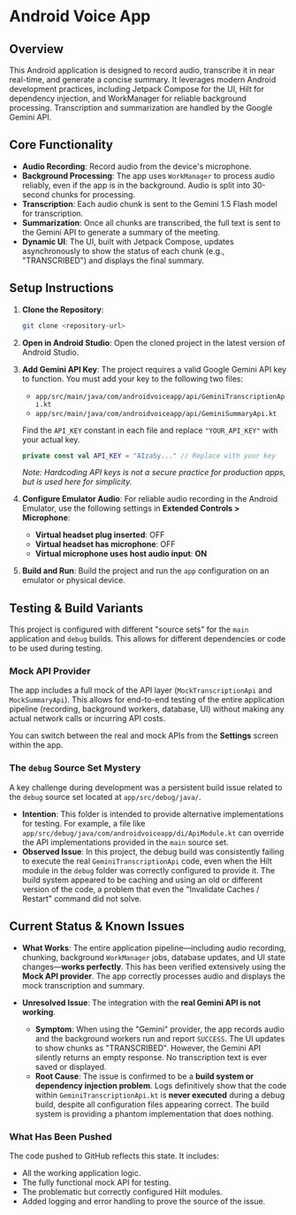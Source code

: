 # Android Voice App

## Overview

This Android application is designed to record audio, transcribe it in near real-time, and generate a concise summary. It leverages modern Android development practices, including Jetpack Compose for the UI, Hilt for dependency injection, and WorkManager for reliable background processing. Transcription and summarization are handled by the Google Gemini API.

## Core Functionality

- **Audio Recording**: Record audio from the device's microphone.
- **Background Processing**: The app uses `WorkManager` to process audio reliably, even if the app is in the background. Audio is split into 30-second chunks for processing.
- **Transcription**: Each audio chunk is sent to the Gemini 1.5 Flash model for transcription.
- **Summarization**: Once all chunks are transcribed, the full text is sent to the Gemini API to generate a summary of the meeting.
- **Dynamic UI**: The UI, built with Jetpack Compose, updates asynchronously to show the status of each chunk (e.g., "TRANSCRIBED") and displays the final summary.

## Setup Instructions

1.  **Clone the Repository**:
    ```sh
    git clone <repository-url>
    ```

2.  **Open in Android Studio**: Open the cloned project in the latest version of Android Studio.

3.  **Add Gemini API Key**:
    The project requires a valid Google Gemini API key to function. You must add your key to the following two files:
    - `app/src/main/java/com/androidvoiceapp/api/GeminiTranscriptionApi.kt`
    - `app/src/main/java/com/androidvoiceapp/api/GeminiSummaryApi.kt`

    Find the `API_KEY` constant in each file and replace `"YOUR_API_KEY"` with your actual key.
    ```kotlin
    private const val API_KEY = "AIzaSy..." // Replace with your key
    ```
    *Note: Hardcoding API keys is not a secure practice for production apps, but is used here for simplicity.*

4.  **Configure Emulator Audio**:
    For reliable audio recording in the Android Emulator, use the following settings in **Extended Controls > Microphone**:
    - **Virtual headset plug inserted**: OFF
    - **Virtual headset has microphone**: OFF
    - **Virtual microphone uses host audio input**: **ON**

5.  **Build and Run**: Build the project and run the `app` configuration on an emulator or physical device.

## Testing & Build Variants

This project is configured with different "source sets" for the `main` application and `debug` builds. This allows for different dependencies or code to be used during testing.

### Mock API Provider

The app includes a full mock of the API layer (`MockTranscriptionApi` and `MockSummaryApi`). This allows for end-to-end testing of the entire application pipeline (recording, background workers, database, UI) without making any actual network calls or incurring API costs.

You can switch between the real and mock APIs from the **Settings** screen within the app.

### The `debug` Source Set Mystery

A key challenge during development was a persistent build issue related to the `debug` source set located at `app/src/debug/java/`.

- **Intention**: This folder is intended to provide alternative implementations for testing. For example, a file like `app/src/debug/java/com/androidvoiceapp/di/ApiModule.kt` can override the API implementations provided in the `main` source set.
- **Observed Issue**: In this project, the debug build was consistently failing to execute the real `GeminiTranscriptionApi` code, even when the Hilt module in the `debug` folder was correctly configured to provide it. The build system appeared to be caching and using an old or different version of the code, a problem that even the "Invalidate Caches / Restart" command did not solve.

## Current Status & Known Issues

- **What Works**: The entire application pipeline—including audio recording, chunking, background `WorkManager` jobs, database updates, and UI state changes—**works perfectly**. This has been verified extensively using the **Mock API provider**. The app correctly processes audio and displays the mock transcription and summary.

- **Unresolved Issue**: The integration with the **real Gemini API is not working**.
  - **Symptom**: When using the "Gemini" provider, the app records audio and the background workers run and report `SUCCESS`. The UI updates to show chunks as "TRANSCRIBED". However, the Gemini API silently returns an empty response. No transcription text is ever saved or displayed.
  - **Root Cause**: The issue is confirmed to be a **build system or dependency injection problem**. Logs definitively show that the code within `GeminiTranscriptionApi.kt` is **never executed** during a debug build, despite all configuration files appearing correct. The build system is providing a phantom implementation that does nothing.

### What Has Been Pushed

The code pushed to GitHub reflects this state. It includes:
- All the working application logic.
- The fully functional mock API for testing.
- The problematic but correctly configured Hilt modules.
- Added logging and error handling to prove the source of the issue.
